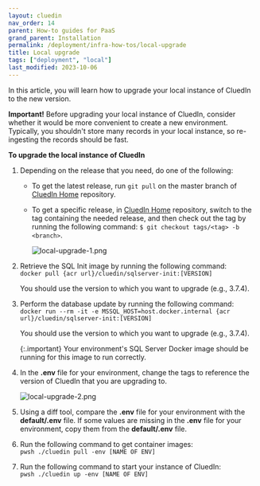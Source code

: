 ```yaml
---
layout: cluedin
nav_order: 14
parent: How-to guides for PaaS
grand_parent: Installation
permalink: /deployment/infra-how-tos/local-upgrade
title: Local upgrade
tags: ["deployment", "local"]
last_modified: 2023-10-06
---
```


In this article, you will learn how to upgrade your local instance of CluedIn to the new version.

**Important!** Before upgrading your local instance of CluedIn, consider whether it would be more convenient to create a new environment. Typically, you shouldn't store many records in your local instance, so re-ingesting the records should be fast.

**To upgrade the local instance of CluedIn**

1. Depending on the release that you need, do one of the following:

    - To get the latest release, run `git pull` on the master branch of [CluedIn Home](https://github.com/CluedIn-io/Home) repository.

    - To get a specific release, in [CluedIn Home](https://github.com/CluedIn-io/Home) repository, switch to the tag containing the needed release, and then check out the tag by running the following command: `$ git checkout tags/<tag> -b <branch>`.

        ![local-upgrade-1.png](../../assets/images/ama/howtos/local-upgrade-1.png)

1. Retrieve the SQL Init image by running the following command:  
`docker pull {acr url}/cluedin/sqlserver-init:[VERSION]`

    You should use the version to which you want to upgrade (e.g., 3.7.4).

1. Perform the database update by running the following command:  
`docker run --rm -it -e MSSQL_HOST=host.docker.internal {acr url}/cluedin/sqlserver-init:[VERSION]`

    You should use the version to which you want to upgrade (e.g., 3.7.4).

    {:.important}
    Your environment's SQL Server Docker image should be running for this image to run correctly.

1. In the **.env** file for your environment, change the tags to reference the version of CluedIn that you are upgrading to.

    ![local-upgrade-2.png](../../assets/images/ama/howtos/local-upgrade-2.png)

1. Using a diff tool, compare the **.env** file for your environment with the **default/.env** file. If some values are missing in the **.env** file for your environment, copy them from the **default/.env** file.

1. Run the following command to get container images:  
`pwsh ./cluedin pull -env [NAME OF ENV]`

1. Run the following command to start your instance of CluedIn:  
`pwsh ./cluedin up -env [NAME OF ENV]`
